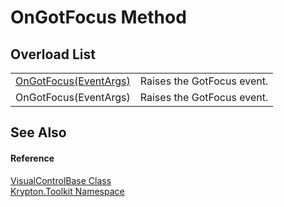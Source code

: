 # OnGotFocus Method


## Overload List
<table>
<tr>
<td><a href="51a20250-ab64-877a-9e22-7e1fd4882ee7.md">OnGotFocus(EventArgs)</a></td>
<td>Raises the GotFocus event.</td></tr>
<tr>
<td>OnGotFocus(EventArgs)</td>
<td>Raises the GotFocus event.</td></tr>
</table>

## See Also


#### Reference
<a href="692f3254-a85d-c457-f80c-15e27592145b.md">VisualControlBase Class</a>  
<a href="79d2eac2-21f4-54ff-7552-b20c33c30600.md">Krypton.Toolkit Namespace</a>  
